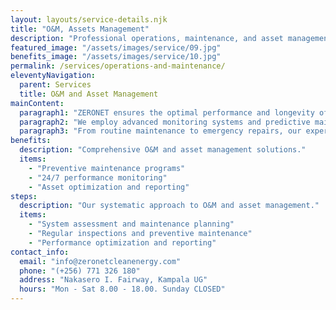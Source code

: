 ```yaml
---
layout: layouts/service-details.njk
title: "O&M, Assets Management"
description: "Professional operations, maintenance, and asset management services for renewable energy systems."
featured_image: "/assets/images/service/09.jpg"
benefits_image: "/assets/images/service/10.jpg"
permalink: /services/operations-and-maintenance/
eleventyNavigation:
  parent: Services
  title: O&M and Asset Management
mainContent:
  paragraph1: "ZERONET ensures the optimal performance and longevity of your renewable energy investments through comprehensive operations and maintenance services. Our team provides preventive maintenance, performance monitoring, and rapid response support to maximize system uptime and efficiency."
  paragraph2: "We employ advanced monitoring systems and predictive maintenance strategies to identify and address potential issues before they impact performance. Our asset management services optimize the financial and operational performance of your renewable energy investments."
  paragraph3: "From routine maintenance to emergency repairs, our experienced technicians ensure your systems operate at peak efficiency throughout their lifecycle. We provide detailed performance reports and recommendations for system optimization."
benefits:
  description: "Comprehensive O&M and asset management solutions."
  items:
    - "Preventive maintenance programs"
    - "24/7 performance monitoring"
    - "Asset optimization and reporting"
steps:
  description: "Our systematic approach to O&M and asset management."
  items:
    - "System assessment and maintenance planning"
    - "Regular inspections and preventive maintenance"
    - "Performance optimization and reporting"
contact_info:
  email: "info@zeronetcleanenergy.com"
  phone: "(+256) 771 326 180"
  address: "Nakasero I. Fairway, Kampala UG"
  hours: "Mon - Sat 8.00 - 18.00. Sunday CLOSED"
---
```

